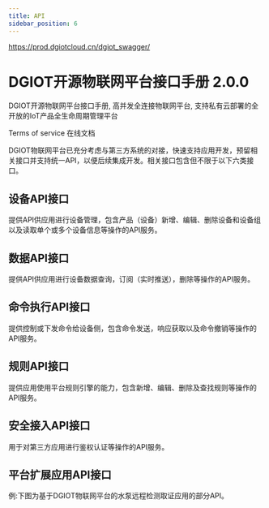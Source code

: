 ```yaml
---
title: API
sidebar_position: 6
---
```


https://prod.dgiotcloud.cn/dgiot_swagger/

# DGIOT开源物联网平台接口手册 2.0.0 
 DGIOT开源物联网平台接口手册, 高并发全连接物联网平台, 支持私有云部署的全开放的IoT产品全生命周期管理平台

Terms of service
在线文档


DGIOT物联网平台已充分考虑与第三方系统的对接，快速支持应用开发，预留相关接口并支持统一API，以便后续集成开发。相关接口包含但不限于以下六类接口。
## 设备API接口
提供API供应用进行设备管理，包含产品（设备）新增、编辑、删除设备和设备组以及读取单个或多个设备信息等操作的API服务。
## 数据API接口
提供API供应用进行设备数据查询，订阅（实时推送），删除等操作的API服务。
## 命令执行API接口
提供控制或下发命令给设备侧，包含命令发送，响应获取以及命令撤销等操作的API服务。
## 规则API接口
提供应用使用平台规则引擎的能力，包含新增、编辑、删除及查找规则等操作的API服务。
## 安全接入API接口
用于对第三方应用进行鉴权认证等操作的API服务。
## 平台扩展应用API接口
例:下图为基于DGIOT物联网平台的水泵远程检测取证应用的部分API。

